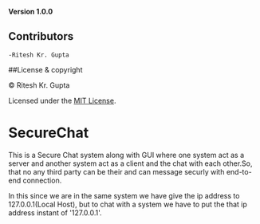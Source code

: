 **Version 1.0.0**

## Contributors

	-Ritesh Kr. Gupta

##License & copyright

© Ritesh Kr. Gupta

Licensed under the [MIT License](LICENSE.txt).


# SecureChat

This is a Secure Chat system along with GUI where one system act as a server and another system act as a client and the chat with each other.So, that no any third party can be their and can message securly with end-to-end connection.

In this since we are in the same system we have give the ip address to 127.0.0.1(Local Host), but to chat with a system we have to put the that ip address instant of '127.0.0.1'.
